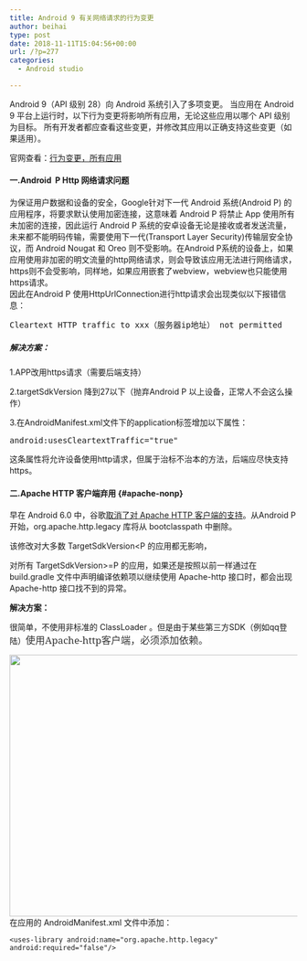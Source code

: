```yaml
---
title: Android 9 有关网络请求的行为变更
author: beihai
type: post
date: 2018-11-11T15:04:56+00:00
url: /?p=277
categories:
  - Android studio

---
```

Android 9（API 级别 28）向 Android 系统引入了多项变更。 当应用在 Android 9 平台上运行时，以下行为变更将影响所有应用，无论这些应用以哪个 API 级别为目标。 所有开发者都应查看这些变更，并修改其应用以正确支持这些变更（如果适用）。
  
<!--more-->


  
官网查看：<a href="https://developer.android.google.cn/about/versions/pie/android-9.0-changes-all#crypto-changes" target="_blank" rel="noopener noreferrer">行为变更，所有应用</a>

#### 一.Android  P Http 网络请求问题

<div>
  为保证用户数据和设备的安全，Google针对下一代 Android 系统(Android P) 的应用程序，将要求默认使用加密连接，这意味着 Android P 将禁止 App 使用所有未加密的连接，因此运行 Android P 系统的安卓设备无论是接收或者发送流量，未来都不能明码传输，需要使用下一代(Transport Layer Security)传输层安全协议，而 Android Nougat 和 Oreo 则不受影响。在Android P系统的设备上，如果应用使用非加密的明文流量的http网络请求，则会导致该应用无法进行网络请求，https则不会受影响，同样地，如果应用嵌套了webview，webview也只能使用https请求。
</div>

<div>
  因此在Android P 使用HttpUrlConnection进行http请求会出现类似以下报错信息：
</div>

<div>
</div>

<pre>Cleartext HTTP traffic to xxx（服务器ip地址） not permitted</pre>

##### 解决方案：

1.APP改用https请求（需要后端支持）
  
2.targetSdkVersion 降到27以下（抛弃Android P 以上设备，正常人不会这么操作）
  
3.在AndroidManifest.xml文件下的application标签增加以下属性：

<pre>android:usesCleartextTraffic="true"</pre>

这条属性将允许设备使用http请求，但属于治标不治本的方法，后端应尽快支持https。

#### 二.Apache HTTP 客户端弃用 {#apache-nonp}

早在 Android 6.0 中，谷歌[取消了对 Apache HTTP 客户端的支持][1]。从Android P开始，org.apache.http.legacy 库将从 bootclasspath 中删除。
  
该修改对大多数 TargetSdkVersion<P 的应用都无影响，
  
对所有 TargetSdkVersion>=P 的应用，如果还是按照以前一样通过在 build.gradle 文件中声明编译依赖项以继续使用 Apache-http 接口时，都会出现 Apache-http 接口找不到的异常。
  
**解决方案：**
  
很简单，不使用非标准的 ClassLoader 。但是由于某些第三方SDK（例如qq登陆）<span style="display: inline !important; float: none; background-color: #ffffff; color: #333333; cursor: text; font-family: 'Noto Serif',serif; font-size: 17px; font-style: normal; font-variant: normal; font-weight: 400; letter-spacing: normal; orphans: 2; text-align: left; text-decoration: none; text-indent: 0px; text-transform: none; -webkit-text-stroke-width: 0px; white-space: normal; word-spacing: 0px;">使用Apache-http客户端，必须添加依赖。</span>
  
<img class="alignnone size-full wp-image-284" src="http://120.78.201.42/wp-content/uploads/2018/11/批注-2018-11-11-201212.jpg" alt="" width="864" height="458" />在应用的 AndroidManifest.xml 文件中添加：

<pre class="pure-highlightjs"><code class="java">&lt;uses-library android:name="org.apache.http.legacy" android:required="false"/&gt;</code></pre>

&nbsp;

 [1]: https://developer.android.google.cn/about/versions/marshmallow/android-6.0-changes#behavior-apache-http-client